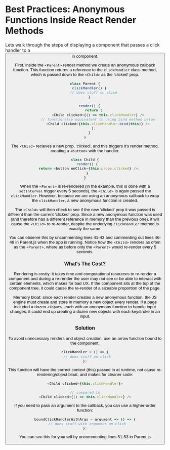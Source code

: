 # Best Practices: Anonymous Functions Inside React Render Methods

Lets walk through the steps of displaying a <Parent> component that passes a click handler to a <button> in <Child> component.

First, inside the `<Parent>` render method we create an anonymous callback function. This function returns a reference to the `clickHandler` class method,
which is passed down to the `<Child>` as the 'clicked' prop.

```javascript
class Parent {
    clickHandler() {
        // does stuff on click
    }

    render() {
        return (
            <Child clicked={() => this.clickHandler} />
            // functionally equivalent to using bind method below
            <Child clicked={this.clickHandler.bind(this)} />
        );
    }
}
```

The `<Child>` recieves a new prop, 'clicked', and this triggers it's render method, creating a `<button>` with the handler.

```javascript
class Child {
  render() {
    return <button onClick={this.props.clicked} />;
  }
}
```

When the `<Parent>` is re-rendered (in the example, this is done with a `setInterval` trigger every 5 seconds),
the `<Child>` is again passed the `clickHandler`. However, because we are using an anonymous callback to wrap the `clickHandler`,
a new anonymous function is created.

The `<Child>` will then check to see if the new 'clicked' prop it was passed is different than the current 'clicked' prop.
Since a new anonymous function was used (and therefore has a different reference in memory than the previous one),
it will cause the `<Child>` to re-render, despite the underlying `clickHandler` method is exactly the same.

You can observe this by uncommenting lines 41-43 and commenting out lines 46-48 in Parent.js when the app is running.
Notice how the `<Child>` renders as often as the `<Parent>`, where as before only the `<Parent>` would re-render every 5 seconds.

### What's The Cost?

Rendering is costly: it takes time and computational resources to re-render a component and during a re-render the user may not see or be able to interact with certain elements,
which makes for bad UX. If the component sits at the top of the component tree, it could cause the re-render of a sizeable proportion of the page.

Mermory bloat: since each render creates a new anonymous function, the JS engine must create and store in memory a new object every render.
If a page included a dozen `<input>`, each with an anonymous function to handle input changes, it could end up creating a dozen new objects with each keystroke in an input.

### Solution

To avoid unnecessary renders and object creation, use an arrow function bound to the component:

```javascript
clickHandler = () => {
  // does stuff on click
};
```

This function will have the correct context (this) passed in at runtime, not cause re-rendering/object bloat, and makes for cleaner code:

```javascript
<Child clicked={this.clickHandler}>

// compared to
<Child clicked={() => this.clickHandler} />
```

If you need to pass an argument to the callback, you can use a higher-order function:

```javascript
boundClickHandlerWithArgs = argument => () => {
  // does stuff with argument on click
};
```

You can see this for yourself by uncommenting lines 51-53 in Parent.js
